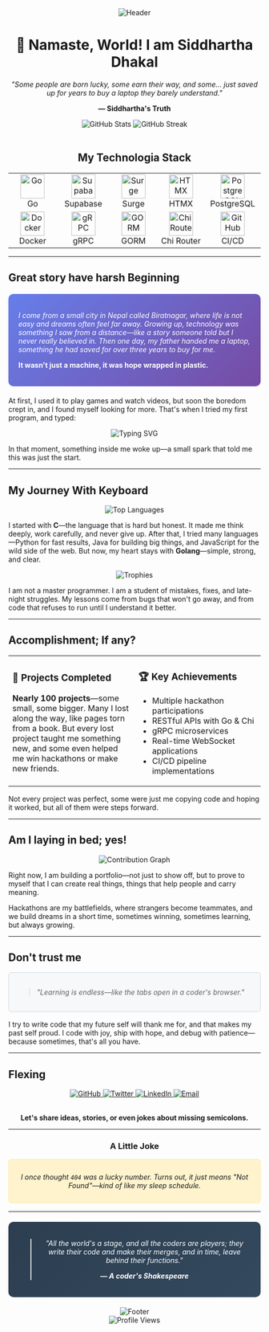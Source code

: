 <!DOCTYPE html>
<html>
<head>
    <meta charset="UTF-8">
</head>
<body>

<div align="center">
    <img src="https://capsule-render.vercel.app/api?type=waving&color=gradient&height=200&section=header&text=Siddhartha%20Dhakal&fontSize=80&fontAlignY=35&animation=twinkling&fontColor=ffffff" alt="Header"/>
</div>

<div align="center">
    <h1>🙏 Namaste, World! I am Siddhartha Dhakal</h1>
    <p><em>"Some people are born lucky, some earn their way, and some... just saved up for years to buy a laptop they barely understand."</em></p>
    <p><strong>— Siddhartha's Truth</strong></p>
</div>

<div align="center">
    <img src="https://github-readme-stats.vercel.app/api?username=guruorgoru&show_icons=true&theme=radical&count_private=true" alt="GitHub Stats" />
    <img src="https://github-readme-streak-stats.herokuapp.com/?user=guruorgoru&theme=radical" alt="GitHub Streak" />
</div>

<br/>

<div align="center">
    <h2>My Technologia Stack</h2>
    <table>
        <tr>
            <td align="center" width="100">
                <img src="https://cdn.jsdelivr.net/gh/devicons/devicon/icons/go/go-original.svg" width="48" height="48" alt="Go" />
                <br>Go
            </td>
            <td align="center" width="100">
                <img src="https://supabase.com/brand-assets/supabase-logo-icon.png" width="48" height="48" alt="Supabase" />
                <br>Supabase
            </td>
            <td align="center" width="100">
                <img src="https://surge.sh/images/logos/svg/surge-logo.svg" width="48" height="48" alt="Surge" />
                <br>Surge
            </td>
            <td align="center" width="100">
                <img src="https://htmx.org/img/htmx_logo.1.png" width="48" height="48" alt="HTMX" />
                <br>HTMX
            </td>
            <td align="center" width="100">
                <img src="https://cdn.jsdelivr.net/gh/devicons/devicon/icons/postgresql/postgresql-original.svg" width="48" height="48" alt="PostgreSQL" />
                <br>PostgreSQL
            </td>
        </tr>
        <tr>
            <td align="center" width="100">
                <img src="https://cdn.jsdelivr.net/gh/devicons/devicon/icons/docker/docker-original.svg" width="48" height="48" alt="Docker" />
                <br>Docker
            </td>
            <td align="center" width="100">
                <img src="https://grpc.io/img/logos/grpc-icon-color.png" width="48" height="48" alt="gRPC" />
                <br>gRPC
            </td>
            <td align="center" width="100">
                <img src="https://gorm.io/gorm.svg" width="48" height="48" alt="GORM" />
                <br>GORM
            </td>
            <td align="center" width="100">
                <img src="https://github.com/go-chi/chi/raw/master/_examples/chi.png" width="48" height="48" alt="Chi Router" />
                <br>Chi Router
            </td>
            <td align="center" width="100">
                <img src="https://cdn.jsdelivr.net/gh/devicons/devicon/icons/github/github-original.svg" width="48" height="48" alt="GitHub" />
                <br>CI/CD
            </td>
        </tr>
    </table>
</div>

<hr/>

<h2> Great story have harsh Beginning</h2>

<div style="background: linear-gradient(135deg, #667eea 0%, #764ba2 100%); padding: 20px; border-radius: 10px; margin: 20px 0;">
    <p style="color: white; font-style: italic;">
        I come from a small city in Nepal called Biratnagar, where life is not easy and dreams often feel far away. 
        Growing up, technology was something I saw from a distance—like a story someone told but I never really believed in. 
        Then one day, my father handed me a laptop, something he had saved for over three years to buy for me.
    </p>
    <p style="color: white; font-weight: bold;">
        It wasn't just a machine, it was hope wrapped in plastic.
    </p>
</div>

<p>At first, I used it to play games and watch videos, but soon the boredom crept in, and I found myself looking for more. 
That's when I tried my first program, and typed:</p>

<div align="center">
    <img src="https://readme-typing-svg.herokuapp.com/?lines=printf(%22Hello+World%22);%20;First+program+ever+written...&font=Fira%20Code&center=true&width=500&height=50&color=00d4aa&vCenter=true&size=18" alt="Typing SVG" />
</div>

<p>In that moment, something inside me woke up—a small spark that told me this was just the start.</p>

<hr/>

<h2>My Journey With Keyboard</h2>

<div align="center">
    <img src="https://github-readme-stats.vercel.app/api/top-langs/?username=guruorgoru&theme=radical&layout=compact&langs_count=8" alt="Top Languages" />
</div>

<p>I started with <strong>C</strong>—the language that is hard but honest. It made me think deeply, work carefully, and never give up. 
After that, I tried many languages—Python for fast results, Java for building big things, and JavaScript for the wild side of the web. 
But now, my heart stays with <strong>Golang</strong>—simple, strong, and clear.</p>

<div align="center">
    <img src="https://github-profile-trophy.vercel.app/?username=guruorgoru&theme=radical&row=1&column=6" alt="Trophies"/>
</div>

<p>I am not a master programmer. I am a student of mistakes, fixes, and late-night struggles. 
My lessons come from bugs that won't go away, and from code that refuses to run until I understand it better.</p>

<hr/>

<h2>Accomplishment; If any?</h2>

<table>
    <tr>
        <td width="50%">
            <h3>🎯 Projects Completed</h3>
            <p><strong>Nearly 100 projects</strong>—some small, some bigger. Many I lost along the way, like pages torn from a book. 
            But every lost project taught me something new, and some even helped me win hackathons or make new friends.</p>
        </td>
        <td width="50%">
            <h3>🏆 Key Achievements</h3>
            <ul>
                <li>Multiple hackathon participations</li>
                <li>RESTful APIs with Go & Chi</li>
                <li>gRPC microservices</li>
                <li>Real-time WebSocket applications</li>
                <li>CI/CD pipeline implementations</li>
            </ul>
        </td>
    </tr>
</table>

<p>Not every project was perfect, some were just me copying code and hoping it worked, but all of them were steps forward.</p>

<hr/>

<h2>Am I laying in bed; yes!</h2>

<div align="center">
    <img src="https://github-readme-activity-graph.vercel.app/graph?username=guruorgoru&theme=react-dark&bg_color=20232a&hide_border=true" alt="Contribution Graph"/>
</div>

<p>Right now, I am building a portfolio—not just to show off, but to prove to myself that I can create real things, 
things that help people and carry meaning.</p>

<p>Hackathons are my battlefields, where strangers become teammates, and we build dreams in a short time, 
sometimes winning, sometimes learning, but always growing.</p>

<hr/>

<h2>Don't trust me</h2>

<div style="background-color: #f6f8fa; border: 1px solid #d0d7de; border-radius: 6px; padding: 16px; margin: 16px 0;">
    <blockquote>
        <em>"Learning is endless—like the tabs open in a coder's browser."</em>
    </blockquote>
</div>

<p>I try to write code that my future self will thank me for, and that makes my past self proud. 
I code with joy, ship with hope, and debug with patience—because sometimes, that's all you have.</p>

<hr/>

<h2>Flexing</h2>

<div align="center">
    <a href="https://github.com/guruorgoru" target="_blank">
        <img src="https://img.shields.io/badge/GitHub-100000?style=for-the-badge&logo=github&logoColor=white" alt="GitHub"/>
    </a>
    <a href="https://twitter.com/guruorgoru" target="_blank">
        <img src="https://img.shields.io/badge/Twitter-1DA1F2?style=for-the-badge&logo=twitter&logoColor=white" alt="Twitter"/>
    </a>
    <a href="https://linkedin.com/in/siddhartha-dhakal" target="_blank">
        <img src="https://img.shields.io/badge/LinkedIn-0077B5?style=for-the-badge&logo=linkedin&logoColor=white" alt="LinkedIn"/>
    </a>
    <a href="mailto:siddharthadhakall3722@gmail.com">
        <img src="https://img.shields.io/badge/Email-D14836?style=for-the-badge&logo=gmail&logoColor=white" alt="Email"/>
    </a>
</div>

<br/>

<div align="center">
    <p><strong>Let's share ideas, stories, or even jokes about missing semicolons.</strong></p>
</div>

<hr/>

<h3 align="center">A Little Joke</h3>

<div align="center" style="background-color: #fff3cd; border: 1px solid #ffeaa7; border-radius: 6px; padding: 12px; margin: 16px 0;">
    <p><em>I once thought <code>404</code> was a lucky number. Turns out, it just means "Not Found"—kind of like my sleep schedule.</em></p>
</div>

<hr/>

<div align="center" style="background: linear-gradient(135deg, #2c3e50 0%, #34495e 100%); padding: 20px; border-radius: 10px; margin: 20px 0;">
    <blockquote style="color: white; font-style: italic;">
        <p><em>"All the world's a stage, and all the coders are players; they write their code and make their merges, 
        and in time, leave behind their functions."</em></p>
        <p><strong>— A coder's Shakespeare</strong></p>
    </blockquote>
</div>

<div align="center">
    <img src="https://capsule-render.vercel.app/api?type=waving&color=gradient&height=100&section=footer" alt="Footer"/>
</div>

<div align="center">
    <img src="https://komarev.com/ghpvc/?username=guruorgoru&color=brightgreen" alt="Profile Views"/>
</div>

</body>
</html>
